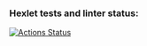 ### Hexlet tests and linter status:
[![Actions Status](https://github.com/Kloym/python-project-52/actions/workflows/hexlet-check.yml/badge.svg)](https://github.com/Kloym/python-project-52/actions)